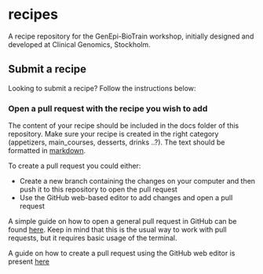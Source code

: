 # recipes

A recipe repository for the GenEpi-BioTrain workshop, initially designed and developed at Clinical Genomics, Stockholm.

## Submit a recipe

Looking to submit a recipe? Follow the instructions below:

### Open a pull request with the recipe you wish to add

The content of your recipe should be included in the docs folder of this repository. Make sure your recipe is created in the right category (appetizers, main_courses, desserts, drinks ..?). The text should be formatted in [markdown](https://www.markdownguide.org/basic-syntax/).

To create a pull request you could either:
- Create a new branch containing the changes on your computer and then push it to this repository to open the pull request
- Use the GitHub web-based editor to add changes and open a pull request

A simple guide on how to open a general pull request in GitHub can be found [here](https://opensource.com/article/19/7/create-pull-request-github). Keep in mind that this is the usual way to work with pull requests, but it requires basic usage of the terminal.

A guide on how to create a pull request using the GitHub web editor is present [here](https://docs.github.com/en/codespaces/the-githubdev-web-based-editor)


